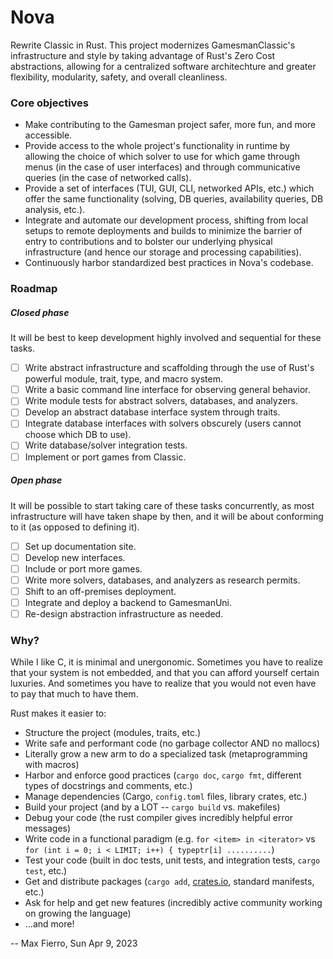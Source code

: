# Nova

Rewrite Classic in Rust. This project modernizes GamesmanClassic's infrastructure and style by taking advantage of Rust's Zero Cost abstractions, allowing for a centralized software architechture and greater flexibility, modularity, safety, and overall cleanliness. 

### Core objectives

* Make contributing to the Gamesman project safer, more fun, and more accessible.
* Provide access to the whole project's functionality in runtime by allowing the choice of which solver to use for which game through menus (in the case of user interfaces) and through communicative queries (in the case of networked calls). 
* Provide a set of interfaces (TUI, GUI, CLI, networked APIs, etc.) which offer the same functionality (solving, DB queries, availability queries, DB analysis, etc.).
* Integrate and automate our development process, shifting from local setups to remote deployments and builds to minimize the barrier of entry to contributions and to bolster our underlying physical infrastructure (and hence our storage and processing capabilities).
* Continuously harbor standardized best practices in Nova's codebase.

### Roadmap

##### Closed phase

It will be best to keep development highly involved and sequential for these tasks. 

- [ ] Write abstract infrastructure and scaffolding through the use of Rust's powerful module, trait, type, and macro system.
- [ ] Write a basic command line interface for observing general behavior.
- [ ] Write module tests for abstract solvers, databases, and analyzers.
- [ ] Develop an abstract database interface system through traits.
- [ ] Integrate database interfaces with solvers obscurely (users cannot choose which DB to use).
- [ ] Write database/solver integration tests. 
- [ ] Implement or port games from Classic.

##### Open phase

It will be possible to start taking care of these tasks concurrently, as most infrastructure will have taken shape by then, and it will be about conforming to it (as opposed to defining it).

- [ ] Set up documentation site.
- [ ] Develop new interfaces.
- [ ] Include or port more games.
- [ ] Write more solvers, databases, and analyzers as research permits.
- [ ] Shift to an off-premises deployment.
- [ ] Integrate and deploy a backend to GamesmanUni.
- [ ] Re-design abstraction infrastructure as needed.

### Why?

While I like C, it is minimal and unergonomic. Sometimes you have to realize that your system is not embedded, and that you can afford yourself certain luxuries. And sometimes you have to realize that you would not even have to pay that much to have them.

Rust makes it easier to:

- Structure the project (modules, traits, etc.)
- Write safe and performant code (no garbage collector AND no mallocs)
- Literally grow a new arm to do a specialized task (metaprogramming with macros)
- Harbor and enforce good practices (`cargo doc`, `cargo fmt`, different types of docstrings and comments, etc.)
- Manage dependencies (Cargo, `config.toml` files, library crates, etc.)
- Build your project (and by a LOT -- `cargo build` vs. makefiles)
- Debug your code (the rust compiler gives incredibly helpful error messages)
- Write code in a functional paradigm (e.g. `for <item> in <iterator>` vs `for (int i = 0; i < LIMIT; i++) { typeptr[i] ..........`)
- Test your code (built in doc tests, unit tests, and integration tests, `cargo test`, etc.)
- Get and distribute packages (`cargo add`, [crates.io](https://crates.io/), standard manifests, etc.)
- Ask for help and get new features (incredibly active community working on growing the language)
- ...and more!

-- Max Fierro, Sun Apr 9, 2023
